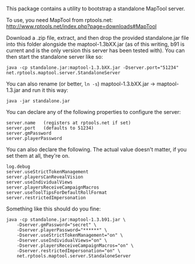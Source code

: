 This package contains a utility to bootstrap a standalone MapTool server.

To use, you need MapTool from rptools.net:
http://www.rptools.net/index.php?page=downloads#MapTool

Download a .zip file, extract, and then drop the provided standalone.jar file into this folder alongside
the maptool-1.3bXX.jar (as of this writing, b91 is current and is the only version this server has been
tested with). You can then start the standalone server like so:

    java -cp standalone.jar:maptool-1.3.bXX.jar -Dserver.port="51234" net.rptools.maptool.server.StandaloneServer

You can also rename (or better, `ln -s`) maptool-1.3.bXX.jar -> maptool-1.3.jar and run it this way:

	java -jar standalone.jar
  
You can declare any of the following properties to configure the server:

	server.name   (registers at rptools.net if set)
	server.port   (defaults to 51234)
	server.gmPassword
	server.playerPassword

You can also declare the following. The actual value doesn't matter, if you set them at all, they're on.

	log.debug
	server.useStrictTokenManagement
	server.playersCanRevealVision
	server.useIndividualViews
	server.playersReceiveCampaignMacros
	server.useToolTipsForDefaultRollFormat
	server.restrictedImpersonation


Something like this should do you fine:

	java -cp standalone.jar:maptool-1.3.b91.jar \
		-Dserver.gmPassword="secret" \
		-Dserver.playerPassword="******" \
		-Dserver.useStrictTokenManagement="on" \
		-Dserver.useIndividualViews="on" \
		-Dserver.playersReceiveCampaignMacros="on" \
		-Dserver.restrictedImpersonation="on" \
		net.rptools.maptool.server.StandaloneServer
